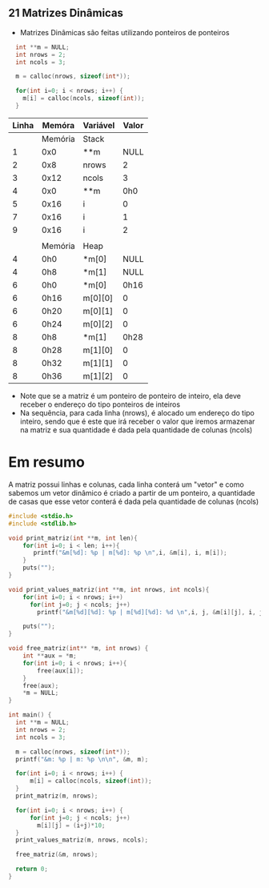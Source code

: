 ## 21 Matrizes Dinâmicas

- Matrizes Dinâmicas são feitas utilizando ponteiros de ponteiros

```c
  int **m = NULL;
  int nrows = 2;
  int ncols = 3;

  m = calloc(nrows, sizeof(int*));

  for(int i=0; i < nrows; i++) {
    m[i] = calloc(ncols, sizeof(int));
  }
```

| Linha | Memóra  | Variável | Valor |
| ----- | ------- | -------- | ----- |
|       | Memória | Stack    |       |
| 1     | 0x0     | \*\*m    | NULL  |
| 2     | 0x8     | nrows    | 2     |
| 3     | 0x12    | ncols    | 3     |
| 4     | 0x0     | \*\*m    | 0h0   |
| 5     | 0x16    | i        | 0     |
| 7     | 0x16    | i        | 1     |
| 9     | 0x16    | i        | 2     |
|       |         |          |       |
|       | Memória | Heap     |       |
| 4     | 0h0     | \*m[0]   | NULL  |
| 4     | 0h8     | \*m[1]   | NULL  |
| 6     | 0h0     | \*m[0]   | 0h16  |
| 6     | 0h16    | m[0][0]  | 0     |
| 6     | 0h20    | m[0][1]  | 0     |
| 6     | 0h24    | m[0][2]  | 0     |
| 8     | 0h8     | \*m[1]   | 0h28  |
| 8     | 0h28    | m[1][0]  | 0     |
| 8     | 0h32    | m[1][1]  | 0     |
| 8     | 0h36    | m[1][2]  | 0     |

- Note que se a matriz é um ponteiro de ponteiro de inteiro, ela deve receber o endereço do tipo ponteiros de inteiros
- Na sequência, para cada linha (nrows), é alocado um endereço do tipo inteiro, sendo que é este que irá receber o valor que iremos armazenar na matriz e sua quantidade é dada pela quantidade de colunas (ncols)

# **Em resumo**

A matriz possui linhas e colunas, cada linha conterá um "vetor" e como sabemos um vetor dinâmico é criado a partir de um ponteiro, a quantidade de casas que esse vetor conterá é dada pela quantidade de colunas (ncols)

```c
#include <stdio.h>
#include <stdlib.h>

void print_matriz(int **m, int len){
    for(int i=0; i < len; i++){
       printf("&m[%d]: %p | m[%d]: %p \n",i, &m[i], i, m[i]);
    }
    puts("");
}

void print_values_matriz(int **m, int nrows, int ncols){
    for(int i=0; i < nrows; i++)
      for(int j=0; j < ncols; j++)
        printf("&m[%d][%d]: %p | m[%d][%d]: %d \n",i, j, &m[i][j], i, j, m[i][j]);

    puts("");
}

void free_matriz(int** *m, int nrows) {
    int **aux = *m;
    for(int i=0; i < nrows; i++){
        free(aux[i]);
    }
    free(aux);
    *m = NULL;
}

int main() {
  int **m = NULL;
  int nrows = 2;
  int ncols = 3;

  m = calloc(nrows, sizeof(int*));
  printf("&m: %p | m: %p \n\n", &m, m);

  for(int i=0; i < nrows; i++) {
      m[i] = calloc(ncols, sizeof(int));
  }
  print_matriz(m, nrows);

  for(int i=0; i < nrows; i++) {
      for(int j=0; j < ncols; j++)
        m[i][j] = (i+j)*10;
  }
  print_values_matriz(m, nrows, ncols);

  free_matriz(&m, nrows);

  return 0;
}
```
